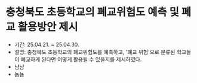 # 충청북도 초등학교의 폐교위험도 예측 및 폐교 활용방안 제시 
- 기간: 25.04.21. ~ 25.04.30.
- 설명: 충청북도 초등학교의 폐교위험도를 예측하고, '폐교 위험'으로 분류된 학교들이 폐교하게 된다면 어떻게 활용될 수 있을지를 제시하였다.
- 냠냠
- 뇸뇸